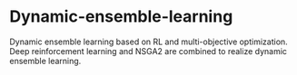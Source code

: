 # Dynamic-ensemble-learning
Dynamic ensemble learning based on RL and multi-objective optimization.  Deep reinforcement learning and NSGA2 are combined to realize dynamic ensemble learning.
